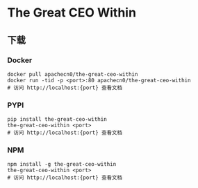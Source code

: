 # The Great CEO Within

## 下载

### Docker

```
docker pull apachecn0/the-great-ceo-within
docker run -tid -p <port>:80 apachecn0/the-great-ceo-within
# 访问 http://localhost:{port} 查看文档
```

### PYPI

```
pip install the-great-ceo-within
the-great-ceo-within <port>
# 访问 http://localhost:{port} 查看文档
```

### NPM

```
npm install -g the-great-ceo-within
the-great-ceo-within <port>
# 访问 http://localhost:{port} 查看文档
```